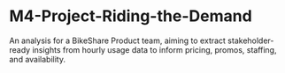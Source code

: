 # M4-Project-Riding-the-Demand
An analysis for a BikeShare Product team, aiming to extract stakeholder-ready insights from hourly usage data to inform pricing, promos, staffing, and availability.
